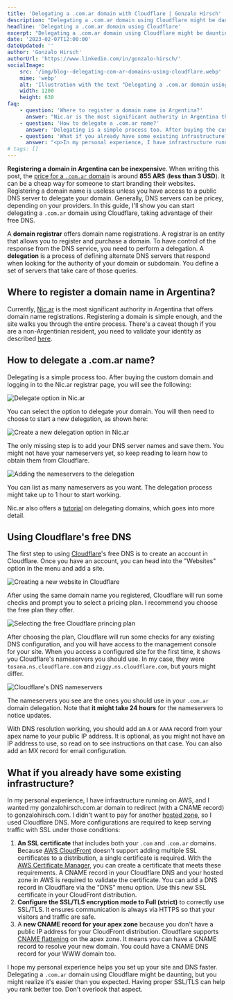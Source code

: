 ```yaml
---
title: 'Delegating a .com.ar domain with Cloudflare | Gonzalo Hirsch'
description: "Delegating a .com.ar domain using Cloudflare might be daunting, but you might realize it's easier than you expected. Leverage their FREE DNS to power your sites."
headline: 'Delegating a .com.ar domain using Cloudflare'
excerpt: "Delegating a .com.ar domain using Cloudflare might be daunting, but you might realize it's easier than you expected. Leverage their FREE DNS to power your sites."
date: '2023-02-07T12:00:00'
dateUpdated: ''
author: 'Gonzalo Hirsch'
authorUrl: 'https://www.linkedin.com/in/gonzalo-hirsch/'
socialImage:
    src: '/img/blog--delegating-com-ar-domains-using-cloudflare.webp'
    mime: 'webp'
    alt: 'Illustration with the text "Delegating a .com.ar domain using Cloudflare"'
    width: 1200
    height: 630
faq:
    - question: 'Where to register a domain name in Argentina?'
      answer: "Nic.ar is the most significant authority in Argentina that offers domain name registrations. Registering a domain is simple enough, and the site walks you through the entire process. There's a caveat though if you are a non-Argentinian resident, you need to validate your identity."
    - question: 'How to delegate a .com.ar name?'
      answer: 'Delegating is a simple process too. After buying the custom domain and logging in to the Nic.ar registrar page, you can select the option to delegate your domain. You will then need to choose to start a new delegation. You need to add your DNS server names and save them.'
    - question: 'What if you already have some existing infrastructure?'
      answer: "<p>In my personal experience, I have infrastructure running on AWS, and I wanted my domain to redirect (with a CNAME record) to another. I didn't want to pay for another hosted zone, so I used Cloudflare DNS. More configurations are required to keep serving traffic with SSL under those conditions:<ol><li>An SSL certificate that includes both your .com and .com.ar domains. Because AWS CloudFront doesn't support adding multiple SSL certificates to a distribution, a single certificate is required.</li><li>Configure the SSL/TLS encryption mode to Full (strict) to correctly use SSL/TLS. It ensures communication is always via HTTPS so that your visitors and traffic are safe.</li><li>A new CNAME record for your apex zone because you don't have a public IP address for your CloudFront distribution. Cloudflare supports CNAME flattening on the apex zone.</li></ol></p>"
# tags: []
---
```


**Registering a domain in Argentina can be inexpensiv**e. When writing this post, the [price for a `.com.ar` domain](https://nic.ar/es/dominios/dominios_y_aranceles) is around **855 ARS** (**less than 3 USD**). It can be a cheap way for someone to start branding their websites. Registering a domain name is useless unless you have access to a public DNS server to delegate your domain. Generally, DNS servers can be pricey, depending on your providers. In this guide, I'll show you can start delegating a `.com.ar` domain using Cloudflare, taking advantage of their free DNS.

A **domain registrar** offers domain name registrations. A registrar is an entity that allows you to register and purchase a domain. To have control of the response from the DNS service, you need to perform a delegation. A **delegation** is a process of defining alternate DNS servers that respond when looking for the authority of your domain or subdomain. You define a set of servers that take care of those queries.

## Where to register a domain name in Argentina?

Currently, [Nic.ar](https://nic.ar/es) is the most significant authority in Argentina that offers domain name registrations. Registering a domain is simple enough, and the site walks you through the entire process. There's a caveat though if you are a non-Argentinian resident, you need to validate your identity as described [here](https://nic.ar/es/ayuda/atencion_a_usuarios/no-residentes).

## How to delegate a .com.ar name?

Delegating is a simple process too. After buying the custom domain and logging in to the Nic.ar registrar page, you will see the following:

![Delegate option in Nic.ar](/img/blog--delegating-com-ar-domains-using-cloudflare--ar-step-1.webp)

You can select the option to delegate your domain. You will then need to choose to start a new delegation, as shown here:

![Create a new delegation option in Nic.ar](/img/blog--delegating-com-ar-domains-using-cloudflare--ar-step-2.webp)

The only missing step is to add your DNS server names and save them. You might not have your nameservers yet, so keep reading to learn how to obtain them from Cloudflare.

![Adding the nameservers to the delegation](/img/blog--delegating-com-ar-domains-using-cloudflare--ar-step-3.webp)

You can list as many nameservers as you want. The delegation process might take up to 1 hour to start working.

Nic.ar also offers a [tutorial](https://nic.ar/es/ayuda/instructivos/delegacion-de-dominios) on delegating domains, which goes into more detail.

## Using Cloudflare's free DNS

The first step to using [Cloudflare](https://www.cloudflare.com/)'s free DNS is to create an account in Cloudflare. Once you have an account, you can head into the "Websites" option in the menu and add a site.

![Creating a new website in Cloudflare](/img/blog--delegating-com-ar-domains-using-cloudflare--cf-step-1.webp)

After using the same domain name you registered, Cloudflare will run some checks and prompt you to select a pricing plan. I recommend you choose the free plan they offer.

![Selecting the free Cloudflare princing plan](/img/blog--delegating-com-ar-domains-using-cloudflare--cf-step-2.webp)

After choosing the plan, Cloudflare will run some checks for any existing DNS configuration, and you will have access to the management console for your site. When you access a configured site for the first time, it shows you Cloudflare's nameservers you should use. In my case, they were `tosana.ns.cloudflare.com` and `ziggy.ns.cloudflare.com`, but yours might differ.

![Cloudflare's DNS nameservers](/img/blog--delegating-com-ar-domains-using-cloudflare--cf-step-3.webp)

The nameservers you see are the ones you should use in your `.com.ar` domain delegation. Note that **it might take 24 hours** for the nameservers to notice updates.

With DNS resolution working, you should add an `A` or `AAAA` record from your apex name to your public IP address. It is optional, as you might not have an IP address to use, so read on to see instructions on that case. You can also add an MX record for email configuration.

## What if you already have some existing infrastructure?

In my personal experience, I have infrastructure running on AWS, and I wanted my gonzalohirsch.com.ar domain to redirect (with a CNAME record) to gonzalohirsch.com. I didn't want to pay for another [hosted zone](https://docs.aws.amazon.com/Route53/latest/DeveloperGuide/hosted-zones-working-with.html), so I used Cloudflare DNS. More configurations are required to keep serving traffic with SSL under those conditions:

1. **An SSL certificate** that includes both your `.com` and `.com.ar` domains. Because [AWS CloudFront](https://aws.amazon.com/cloudfront/) doesn't support adding multiple SSL certificates to a distribution, a single certificate is required. With the [AWS Certificate Manager](https://aws.amazon.com/certificate-manager/), you can create a certificate that meets these requirements. A CNAME record in your Cloudflare DNS and your hosted zone in AWS is required to validate the certificate. You can add a DNS record in Cloudflare via the "DNS" menu option. Use this new SSL certificate in your CloudFront distribution.
2. **Configure the SSL/TLS encryption mode to Full (strict)** to correctly use SSL/TLS. It ensures communication is always via HTTPS so that your visitors and traffic are safe.
3. A **new CNAME record for your apex zone** because you don't have a public IP address for your CloudFront distribution. Cloudflare supports [CNAME flattening](https://developers.cloudflare.com/dns/additional-options/cname-flattening/) on the apex zone. It means you can have a CNAME record to resolve your new domain. You could have a CNAME DNS record for your WWW domain too.

I hope my personal experience helps you set up your site and DNS faster. Delegating a `.com.ar` domain using Cloudflare might be daunting, but you might realize it's easier than you expected. Having proper SSL/TLS can help you rank better too. Don't overlook that aspect.
